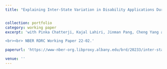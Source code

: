```yaml
---
title: "Explaining Inter-State Variation in Disability Applications During the COVID-19 Pandemic" 


collection: portfolio 
category: working paper
excerpt: 'with Pinka Chatterji, Kajal Lahiri, Jinman Pang, Cheng Yang and Yimeng Yin.

<br><br> NBER RDRC Working Paper 22-02.'

paperurl: 'https://www-nber-org.libproxy.albany.edu/brd/20233/inter-state-variation-disability-applications-during-pandemic'

venue: ''
---
```


